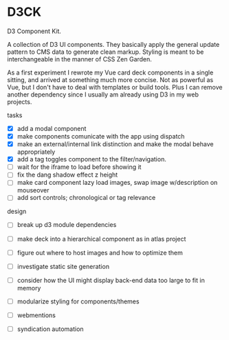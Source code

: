 # D3CK

D3 Component Kit.

A collection of D3 UI components.
They basically apply the general update pattern to CMS data to generate clean markup.
Styling is meant to be interchangeable in the manner of CSS Zen Garden.

As a first experiment I rewrote my Vue card deck components in a single sitting, and arrived at something much more concise. Not as powerful as Vue, but I don't have to deal with templates or build tools. Plus I can remove another dependency since I usually am already using D3 in my web projects.

tasks
 - [x] add a modal component
 - [x] make components comunicate with the app using dispatch
 - [x] make an external/internal link distinction and make the modal behave appropriately
 - [x] add a tag toggles component to the filter/navigation.
 - [ ] wait for the iframe to load before showing it
 - [ ] fix the dang shadow effect z height
 - [ ] make card component lazy load images, swap image w/description on mouseover
 - [ ] add sort controls; chronological or tag relevance
 
 design
 - [ ] break up d3 module dependencies
 - [ ] make deck into a hierarchical component as in atlas project
 - [ ] figure out where to host images and how to optimize them
 - [ ] investigate static site generation
 - [ ] consider how the UI might display back-end data too large to fit in memory
 - [ ] modularize styling for components/themes
 - [ ] webmentions
 - [ ] syndication automation



 
